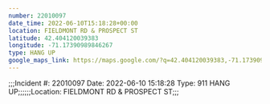 ```yaml
---
number: 22010097
date_time: 2022-06-10T15:18:28+00:00
location: FIELDMONT RD & PROSPECT ST
latitude: 42.404120039383
longitude: -71.17390989846267
type: HANG UP
google_maps_link: https://maps.google.com/?q=42.404120039383,-71.17390989846267
---
```


;;;Incident #: 22010097  Date: 2022-06-10 15:18:28   Type: 911 HANG UP;;;;;;Location: FIELDMONT RD & PROSPECT ST;;;
